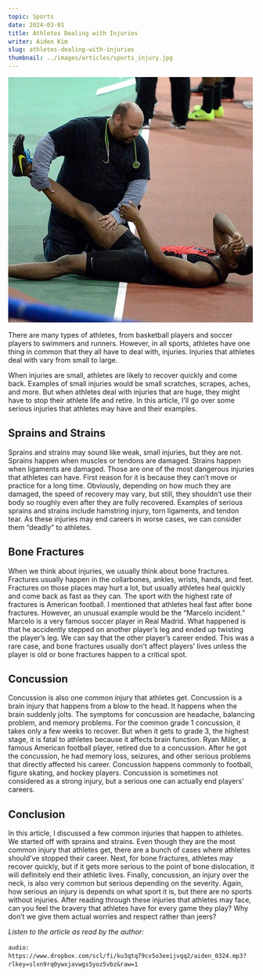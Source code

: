 ```yaml
---
topic: Sports
date: 2024-03-01
title: Athletes Dealing with Injuries
writer: Aiden Kim
slug: athletes-dealing-with-injuries
thumbnail: ../images/articles/sports_injury.jpg
---
```

![Sports Injury](../images/articles/sports_injury.jpg)

There are many types of athletes, from basketball players and soccer players to swimmers and runners. However, in all sports, athletes have one thing in common that they all have to deal with, injuries. Injuries that athletes deal with vary from small to large.

When injuries are small, athletes are likely to recover quickly and come back. Examples of small injuries would be small scratches, scrapes, aches, and more. But when athletes deal with injuries that are huge, they might have to stop their athlete life and retire. In this article, I’ll go over some serious injuries that athletes may have and their examples.

## Sprains and Strains
Sprains and strains may sound like weak, small injuries, but they are not. Sprains happen when muscles or tendons are damaged. Strains happen when ligaments are damaged. Those are one of the most dangerous injuries that athletes can have. First reason for it is because they can’t move or practice for a long time. Obviously, depending on how much they are damaged, the speed of recovery may vary, but still, they shouldn’t use their body so roughly even after they are fully recovered. Examples of serious sprains and strains include hamstring injury, torn ligaments, and tendon tear. As these injuries may end careers in worse cases, we can consider them “deadly” to athletes.

## Bone Fractures
When we think about injuries, we usually think about bone fractures. Fractures usually happen in the collarbones, ankles, wrists, hands, and feet. Fractures on those places may hurt a lot, but usually athletes heal quickly and come back as fast as they can. The sport with the highest rate of fractures is American football. I mentioned that athletes heal fast after bone fractures. However, an unusual example would be the “Marcelo incident.” Marcelo is a very famous soccer player in Real Madrid. What happened is that he accidently stepped on another player’s leg and ended up twisting the player’s leg. We can say that the other player’s career ended. This was a rare case, and bone fractures usually don't affect players’ lives unless the player is old or bone fractures happen to a critical spot.

## Concussion
Concussion is also one common injury that athletes get. Concussion is a brain injury that happens from a blow to the head. It happens when the brain suddenly jolts. The symptoms for concussion are headache, balancing problem, and memory problems. For the common grade 1 concussion, it takes only a few weeks to recover. But when it gets to grade 3, the highest stage, it is fatal to athletes because it affects brain function. Ryan Miller, a famous American football player, retired due to a concussion. After he got the concussion, he had memory loss, seizures, and other serious problems that directly affected his career. Concussion happens commonly to football, figure skating, and hockey players. Concussion is sometimes not considered as a strong injury, but a serious one can actually end players’ careers.


## Conclusion
In this article, I discussed a few common injuries that happen to athletes. We started off with sprains and strains. Even though they are the most common injury that athletes get, there are a bunch of cases where athletes should’ve stopped their career. Next, for bone fractures, athletes may recover quickly, but if it gets more serious to the point of bone dislocation, it will definitely end their athletic lives. Finally, concussion, an injury over the neck, is also very common but serious depending on the severity. Again, how serious an injury is depends on what sport it is, but there are no sports without injuries. After reading through these injuries that athletes may face, can you feel the bravery that athletes have for every game they play? Why don’t we give them actual worries and respect rather than jeers?

*Listen to the article as read by the author:*

`audio: https://www.dropbox.com/scl/fi/ku3qtq79cv5o3eeijvqq2/aiden_0324.mp3?rlkey=slxn9rq0ywxjavwgs5yoz5vbz&raw=1`

